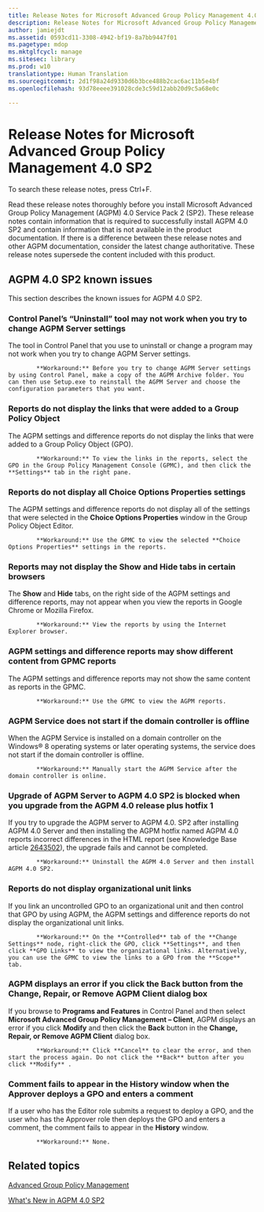 ```yaml
---
title: Release Notes for Microsoft Advanced Group Policy Management 4.0 SP2
description: Release Notes for Microsoft Advanced Group Policy Management 4.0 SP2
author: jamiejdt
ms.assetid: 0593cd11-3308-4942-bf19-8a7bb9447f01
ms.pagetype: mdop
ms.mktglfcycl: manage
ms.sitesec: library
ms.prod: w10
translationtype: Human Translation
ms.sourcegitcommit: 2d1f98a24d9330d6b3bce488b2cac6ac11b5e4bf
ms.openlocfilehash: 93d78eeee391028cde3c59d12abb20d9c5a68e0c

---
```



# Release Notes for Microsoft Advanced Group Policy Management 4.0 SP2


To search these release notes, press Ctrl+F.

Read these release notes thoroughly before you install Microsoft Advanced Group Policy Management (AGPM) 4.0 Service Pack 2 (SP2). These release notes contain information that is required to successfully install AGPM 4.0 SP2 and contain information that is not available in the product documentation. If there is a difference between these release notes and other AGPM documentation, consider the latest change authoritative. These release notes supersede the content included with this product.

## AGPM 4.0 SP2 known issues


This section describes the known issues for AGPM 4.0 SP2.

### <a href="" id="control-panel-s--uninstall--tool-may-not-work-when-you-try-to-change-agpm-server-settings"></a>Control Panel’s “Uninstall” tool may not work when you try to change AGPM Server settings

The tool in Control Panel that you use to uninstall or change a program may not work when you try to change AGPM Server settings.


            **Workaround:** Before you try to change AGPM Server settings by using Control Panel, make a copy of the AGPM Archive folder. You can then use Setup.exe to reinstall the AGPM Server and choose the configuration parameters that you want.

### Reports do not display the links that were added to a Group Policy Object

The AGPM settings and difference reports do not display the links that were added to a Group Policy Object (GPO).


            **Workaround:** To view the links in the reports, select the GPO in the Group Policy Management Console (GPMC), and then click the **Settings** tab in the right pane.

### Reports do not display all Choice Options Properties settings

The AGPM settings and difference reports do not display all of the settings that were selected in the **Choice Options Properties** window in the Group Policy Object Editor.


            **Workaround:** Use the GPMC to view the selected **Choice Options Properties** settings in the reports.

### Reports may not display the Show and Hide tabs in certain browsers

The **Show** and **Hide** tabs, on the right side of the AGPM settings and difference reports, may not appear when you view the reports in Google Chrome or Mozilla Firefox.


            **Workaround:** View the reports by using the Internet Explorer browser.

### AGPM settings and difference reports may show different content from GPMC reports

The AGPM settings and difference reports may not show the same content as reports in the GPMC.


            **Workaround:** Use the GPMC to view the AGPM reports.

### AGPM Service does not start if the domain controller is offline

When the AGPM Service is installed on a domain controller on the Windows® 8 operating systems or later operating systems, the service does not start if the domain controller is offline.


            **Workaround:** Manually start the AGPM Service after the domain controller is online.

### Upgrade of AGPM Server to AGPM 4.0 SP2 is blocked when you upgrade from the AGPM 4.0 release plus hotfix 1

If you try to upgrade the AGPM server to AGPM 4.0. SP2 after installing AGPM 4.0 Server and then installing the AGPM hotfix named AGPM 4.0 reports incorrect differences in the HTML report (see Knowledge Base article [2643502](http://go.microsoft.com/fwlink/?LinkId=254474)), the upgrade fails and cannot be completed.


            **Workaround:** Uninstall the AGPM 4.0 Server and then install AGPM 4.0 SP2.

### Reports do not display organizational unit links

If you link an uncontrolled GPO to an organizational unit and then control that GPO by using AGPM, the AGPM settings and difference reports do not display the organizational unit links.


            **Workaround:** On the **Controlled** tab of the **Change Settings** node, right-click the GPO, click **Settings**, and then click **GPO Links** to view the organizational links. Alternatively, you can use the GPMC to view the links to a GPO from the **Scope** tab.

### AGPM displays an error if you click the Back button from the Change, Repair, or Remove AGPM Client dialog box

If you browse to **Programs and Features** in Control Panel and then select **Microsoft Advanced Group Policy Management – Client**, AGPM displays an error if you click **Modify** and then click the **Back** button in the **Change, Repair, or Remove AGPM Client** dialog box.


            **Workaround:** Click **Cancel** to clear the error, and then start the process again. Do not click the **Back** button after you click **Modify** .

### Comment fails to appear in the History window when the Approver deploys a GPO and enters a comment

If a user who has the Editor role submits a request to deploy a GPO, and the user who has the Approver role then deploys the GPO and enters a comment, the comment fails to appear in the **History** window.


            **Workaround:** None.

## Related topics


[Advanced Group Policy Management](index.md)

[What's New in AGPM 4.0 SP2](whats-new-in-agpm-40-sp2.md)

 

 








<!--HONumber=Jun16_HO4-->


